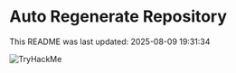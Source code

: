 # Auto Regenerate Repository

This README was last updated: 2025-08-09 19:31:34

 ![TryHackMe](https://tryhackme.com/badge/533634)